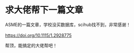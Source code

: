 # 求大佬帮下一篇文章


ASME的一篇文章，学校没买数据库，scihub找不到，非常感谢！<br />
<br />
https://doi.org/10.1115/1.2928775

帮顶，能搞定的大佬帮吧！<br />
<br />
<img src="static/image/smiley/default/lol.gif" smilieid="12" border="0" alt="" /><img src="static/image/smiley/default/lol.gif" smilieid="12" border="0" alt="" /><img src="static/image/smiley/default/lol.gif" smilieid="12" border="0" alt="" />
